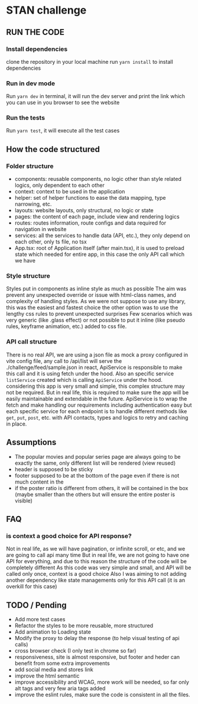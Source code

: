 # STAN challenge
## RUN THE CODE
### Install dependencies
clone the repository in your local machine
run `yarn install` to install dependencies

### Run in dev mode
Run `yarn dev` in terminal, it will run the dev server and print the link which you can use in you browser to see the website

### Run the tests
Run `yarn test`, it will execute all the test cases

## How the code structured
### Folder structure
- components: reusable components, no logic other than style related logics, only dependent to each other
- context: context to be used in the application
- helper: set of helper functions to ease the data mapping, type narrowing, etc.
- layouts: website layouts, only structural, no logic or state
- pages: the content of each page, include view and rendering logics
- routes: routes information, route configs and data required for navigation in website
- services: all the services to handle data (API, etc.), they only depend on each other, only ts file, no tsx
- App.tsx: root of Application itself (after main.tsx), it is used to preload state which needed for entire app, in this case the only API call which we have

### Style structure
Styles put in components as inline style as much as possible
The aim was prevent any unexpected override or issue with html-class names, and complexity of handling styles.
As we were not suppose to use any library, this was the easiest and fastest choice
the other option was to use the lengthy css rules to prevent unexpected surprises
Few scenarios which was very generic (like .glass effect) or not possible to put it inline (like pseudo rules, keyframe animation, etc.) added to css file.


### API call structure
There is no real API, we are using a json file as mock
a proxy configured in vite config file, any call to /api/list will serve the ./challenge/feed/sample.json
in react, ApiService is responsible to make this call and it is using fetch under the hood.
Also an specific service `listService` created which is calling `ApiService` under the hood.
considering this app is very small and simple, this complex structure may not be required.
But in real life, this is required to make sure the app will be easily maintainable and extendable in the future.
ApiService is to wrap the fetch and make handling our requirements including authentication easy
but each specific service for each endpoint is to handle different methods like `get`, `put`, `post`, etc. with API contacts, types and logics to retry and caching in place.

## Assumptions
- The popular movies and popular series page are always going to be exactly the same, only different list will be rendered (view reused)
- header is supposed to be sticky
- footer supposed to be at the bottom of the page even if there is not much content in the
- if the poster ratio is different from others, it will be contained in the box (maybe smaller than the others but will ensure the entire poster is visible)

## FAQ
### is context a good choice for API response?
Not in real life, as we will have pagination, or infinite scroll, or etc, and we are going to call api many time
But in real life, we are not going to have one API for everything, and due to this reason the structure of the code will be completely different
As this code was very simple and small, and API will be called only once, context is a good choice
Also I was aiming to not adding another dependency like state managements only for this API call (it is an overkill for this case)

## TODO / Pending
- Add more test cases
- Refactor the styles to be more reusable, more structured
- Add animation to Loading state
- Modify the proxy to delay the response (to help visual testing of api calls)
- cross browser check (I only test in chrome so far)
- responsiveness, site is almost responsive, but footer and heder can benefit from some extra improvements
- add social media and stores link
- improve the html semantic
- improve accessibility and WCAG, more work will be needed, so far only alt tags and very few aria tags added
- improve the eslint rules, make sure the code is consistent in all the files.